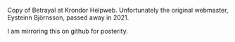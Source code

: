 Copy of Betrayal at Krondor Helpweb. Unfortunately the original webmaster, Eysteinn Björnsson, passed away in 2021.

I am mirroring this on github for posterity.
